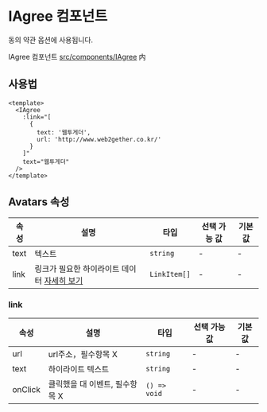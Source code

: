 # IAgree 컴포넌트

동의 약관 옵션에 사용됩니다.

IAgree 컴포넌트 [src/components/IAgree](https://github.com/kailong321200875/vue-element-plus-admin/tree/master/src/components/IAgree) 内

## 사용법

```vue
<template>
  <IAgree
    :link="[
      {
        text: '웹투게더',
        url: 'http://www.web2gether.co.kr/'
      }
    ]"
    text="웹투게더"
  />
</template>

```

## Avatars 속성<span id="Avatars"></span>

| 속성 | 설명 | 타입 | 선택 가능 값 | 기본값 |
| ---- | ---- | ---- | ---- | ---- |
| text | 텍스트 | `string` | - | - |
| link | 링크가 필요한 하이라이트 데이터 [자세히 보기](#link) | `LinkItem[]` | - | - |

### link<span id="link"></span>

| 속성 | 설명 | 타입 | 선택 가능 값 | 기본값 |
| ---- | ---- | ---- | ---- | ---- |
| url | url주소，필수항목 X | `string` | - | - |
| text | 하이라이트 텍스트 | `string` | - | - |
| onClick | 클릭했을 대 이벤트, 필수항목 X | `() => void` | - | - |
